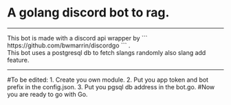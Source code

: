 <h1>A golang discord bot to rag.</h1>
<hr>
This bot is made with a discord api wrapper by ``` https://github.com/bwmarrin/discordgo ``` .<br>
This bot uses a postgresql db to fetch slangs randomly also slang add feature.
<hr>
#To be edited:
1. Create you own module.
2. Put you app token and bot prefix in the config.json.
3. Put you pgsql db address in the bot.go.
#Now you are ready to go with Go.

